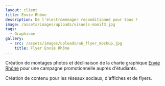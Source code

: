 ```yaml
---
layout: client
title: Envie Rhône
description: De l'électroménager reconditionné pour tous !
image: /assets/images/uploads/visuels-manif3.jpg
tags:
  - Graphisme
gallery:
  - src: /assets/images/uploads/a6_flyer_mockup.jpg
    title: Flyer Envie Rhône
---
```

Création de montages photos et déclinaison de la charte graphique [Envie Rhône](https://rhone.envie.org/) pour une campagne promotionnelle auprès d'étudiants.

Création de contenu pour les réseaux sociaux, d'affiches et de flyers.
